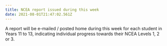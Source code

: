 ```yaml
---
title: NCEA report issued during this week
date: 2021-08-01T21:47:02.561Z
---
```

A report will be e-mailed / posted home during this week for each student in Years 11 to 13, indicating individual progress towards their NCEA Levels 1, 2 or 3.
